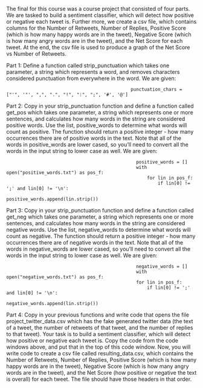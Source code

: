 The final for this course was a course project that consisted of four parts. We are tasked to build a sentiment classifier, which will detect how positive or negative each tweet is. Further more, we create a csv file, which contains columns for the Number of Retweets, Number of Replies, Positive Score (which is how many happy words are in the tweet), Negative Score (which is how many angry words are in the tweet), and the Net Score for each tweet. At the end, the csv file is used to produce a graph of the Net Score vs Number of Retweets.


Part 1:
Define a function called strip_punctuation which takes one parameter, a string which represents a word, and removes characters considered punctuation from everywhere in the word. We are given:

                                                  punctuation_chars = ["'", '"', ",", ".", "!", ":", ";", '#', '@']


Part 2:
Copy in your strip_punctuation function and define a function called get_pos which takes one parameter, a string which represents one or more sentences, and calculates how many words in the string are considered positive words. Use the list, positive_words to determine what words will count as positive. The function should return a positive integer - how many occurrences there are of positive words in the text. Note that all of the words in positive_words are lower cased, so you’ll need to convert all the words in the input string to lower case as well. We are given:

                                                    positive_words = []
                                                    with open("positive_words.txt") as pos_f:
                                                        for lin in pos_f:
                                                            if lin[0] != ';' and lin[0] != '\n':
                                                                positive_words.append(lin.strip())

Part 3:
Copy in your strip_punctuation function and define a function called get_neg which takes one parameter, a string which represents one or more sentences, and calculates how many words in the string are considered negative words. Use the list, negative_words to determine what words will count as negative. The function should return a positive integer - how many occurrences there are of negative words in the text. Note that all of the words in negative_words are lower cased, so you’ll need to convert all the words in the input string to lower case as well. We are given:

                                                    negative_words = []
                                                    with open("negative_words.txt") as pos_f:
                                                    for lin in pos_f:
                                                        if lin[0] != ';' and lin[0] != '\n':
                                                            negative_words.append(lin.strip())

Part 4:
Copy in your previous functions and write code that opens the file project_twitter_data.csv which has the fake generated twitter data (the text of a tweet, the number of retweets of that tweet, and the number of replies to that tweet). Your task is to build a sentiment classifier, which will detect how positive or negative each tweet is. Copy the code from the code windows above, and put that in the top of this code window. Now, you will write code to create a csv file called resulting_data.csv, which contains the Number of Retweets, Number of Replies, Positive Score (which is how many happy words are in the tweet), Negative Score (which is how many angry words are in the tweet), and the Net Score (how positive or negative the text is overall) for each tweet. The file should have those headers in that order. 
